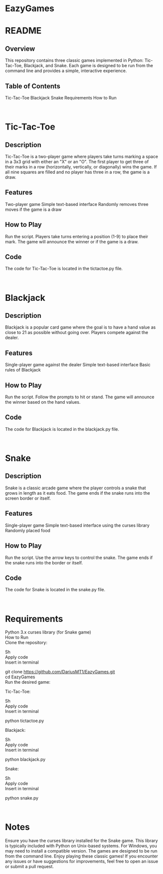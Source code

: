 # EazyGames
# README

## Overview
This repository contains three classic games implemented in Python: Tic-Tac-Toe, Blackjack, and Snake. Each game is designed to be run from the command line and provides a simple, interactive experience.

## Table of Contents
Tic-Tac-Toe
Blackjack
Snake
Requirements
How to Run

&nbsp;
# Tic-Tac-Toe

## Description 
Tic-Tac-Toe is a two-player game where players take turns marking a space in a 3x3 grid with either an "X" or an "O". The first player to get three of their marks in a row (horizontally, vertically, or diagonally) wins the game. If all nine squares are filled and no player has three in a row, the game is a draw.

## Features
Two-player game
Simple text-based interface
Randomly removes three moves if the game is a draw

## How to Play
Run the script.
Players take turns entering a position (1-9) to place their mark.
The game will announce the winner or if the game is a draw.

## Code
The code for Tic-Tac-Toe is located in the tictactoe.py file.

&nbsp;
# Blackjack

## Description
Blackjack is a popular card game where the goal is to have a hand value as close to 21 as possible without going over. Players compete against the dealer.

## Features
Single-player game against the dealer
Simple text-based interface
Basic rules of Blackjack

## How to Play
Run the script.
Follow the prompts to hit or stand.
The game will announce the winner based on the hand values.

## Code
The code for Blackjack is located in the blackjack.py file.

&nbsp;
# Snake

## Description
Snake is a classic arcade game where the player controls a snake that grows in length as it eats food. The game ends if the snake runs into the screen border or itself.

## Features
Single-player game
Simple text-based interface using the curses library
Randomly placed food

## How to Play
Run the script.
Use the arrow keys to control the snake.
The game ends if the snake runs into the border or itself.

## Code
The code for Snake is located in the snake.py file.

&nbsp;
# Requirements
Python 3.x
curses library (for Snake game) <br />
How to Run <br />
Clone the repository: <br />

Sh <br />
Apply code <br />
Insert in terminal <br />

git clone https://github.com/DariusMT1/EazyGames.git <br />
cd EazyGames <br />
Run the desired game: <br />

Tic-Tac-Toe:

Sh <br />
Apply code <br />
Insert in terminal <br />

python tictactoe.py <br />

Blackjack: 

Sh <br />
Apply code <br />
Insert in terminal <br />

python blackjack.py <br />

Snake:

Sh <br />
Apply code <br />
Insert in terminal <br />

python snake.py <br />

&nbsp;
# Notes
Ensure you have the curses library installed for the Snake game. This library is typically included with Python on Unix-based systems. For Windows, you may need to install a compatible version.
The games are designed to be run from the command line.
Enjoy playing these classic games! If you encounter any issues or have suggestions for improvements, feel free to open an issue or submit a pull request.
